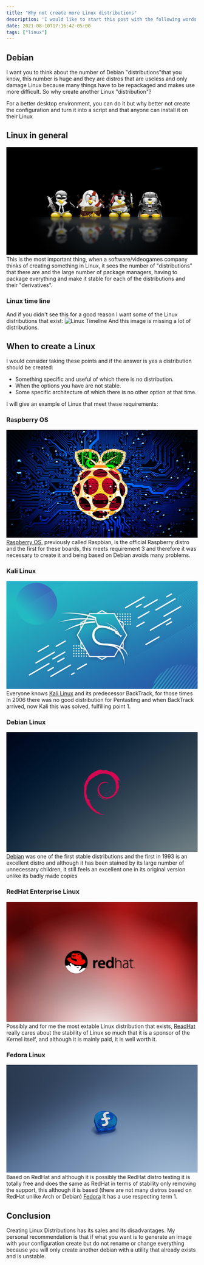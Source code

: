 ```yaml
---
title: "Why not create more Linux distributions"
description: 'I would like to start this post with the following words: "Para que crear el agua tibia" or in English "Why create warm water? this phrase is from my friend Zeta. Now, why should you not create another Linux "distribution," why would you create something that already exists only with another name and here is the explanation.'
date: 2021-08-10T17:16:42-05:00
tags: ["linux"]
---
```


## Debian
I want you to think about the number of Debian "distributions"that you know, this number is huge and they are distros that are useless and only damage Linux because many things have to be repackaged and makes use more difficult. So why create another Linux "distribution"?

For a better desktop environment, you can do it but why better not create the configuration and turn it into a script and that anyone can install it on their Linux

## Linux in general
![Linux](linux.jpg)
This is the most important thing, when a software/videogames company thinks of creating something in Linux, it sees the number of "distributions" that there are and the large number of package managers, having to package everything and make it stable for each of the distributions and their "derivatives".

### Linux time line
And if you didn't see this for a good reason I want some of the Linux distributions that exist:
![Linux Timeline](linux-timeline.svg)
And this image is missing a lot of distributions.

## When to create a Linux
I would consider taking these points and if the answer is yes a distribution should be created:

* Something specific and useful of which there is no distribution.
* When the options you have are not stable.
* Some specific architecture of which there is no other option at that time.

I will give an example of Linux that meet these requirements:

### Raspberry OS
![Raspberry OS](raspberry-os.jpg)
[Raspberry OS](https://raspberrypi.org), previously called Raspbian, is the official Raspberry distro and the first for these boards, this meets requirement 3 and therefore it was necessary to create it and being based on Debian avoids many problems.

### Kali Linux
![Kali](kali.png)
Everyone knows [Kali Linux](https://kali.org) and its predecessor BackTrack, for those times in 2006 there was no good distribution for Pentasting and when BackTrack arrived, now Kali this was solved, fulfilling point 1.

### Debian Linux
![Debian](debian.jpg)
[Debian](https://debian.org) was one of the first stable distributions and the first in 1993 is an excellent distro and although it has been stained by its large number of unnecessary children, it still feels an excellent one in its original version unlike its badly made copies

### RedHat Enterprise Linux
![RedHat](redhat.png)
Possibly and for me the most extable Linux distribution that exists, [ReadHat](https://www.redhat.com) really cares about the stability of Linux so much that it is a sponsor of the Kernel itself, and although it is mainly paid, it is well worth it.

### Fedora Linux
![Fedora](fedora.jpg)
Based on RedHat and although it is possibly the RedHat distro testing it is totally free and does the same as RedHat in terms of stability only removing the support, this although it is based (there are not many distros based on RedHat unlike Arch or Debian) [Fedora](https://getfedora.org) It has a use respecting term 1.

## Conclusion
Creating Linux Distributions has its sales and its disadvantages. My personal recommendation is that if what you want is to generate an image with your configuration create but do not rename or change everything because you will only create another debian with a utility that already exists and is unstable.
